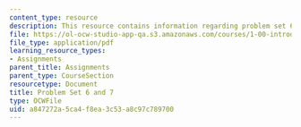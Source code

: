 ```yaml
---
content_type: resource
description: This resource contains information regarding problem set 6 and 7.
file: https://ol-ocw-studio-app-qa.s3.amazonaws.com/courses/1-00-introduction-to-computers-and-engineering-problem-solving-spring-2012/a847272a5ca4f8ea3c53a8c97c789700_MIT1_00S12_PS_6and7.pdf
file_type: application/pdf
learning_resource_types:
- Assignments
parent_title: Assignments
parent_type: CourseSection
resourcetype: Document
title: Problem Set 6 and 7
type: OCWFile
uid: a847272a-5ca4-f8ea-3c53-a8c97c789700
---
```

